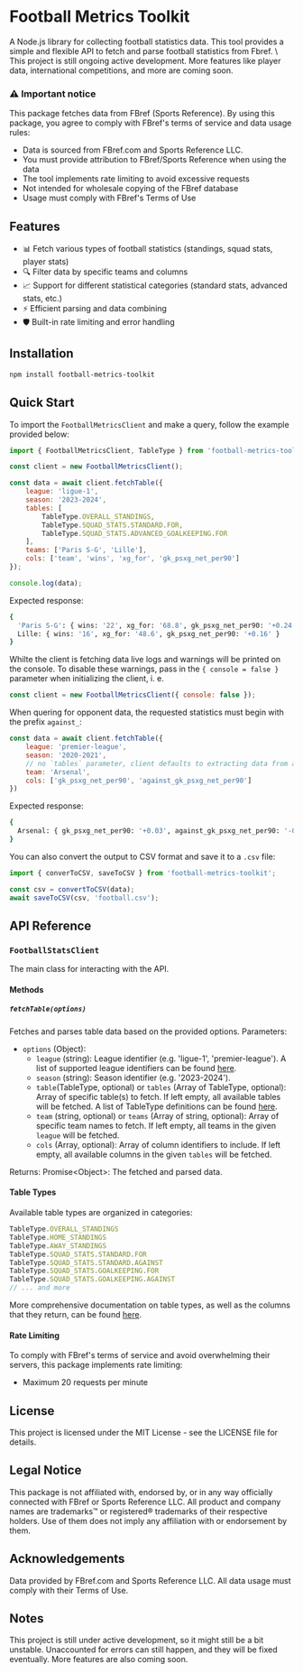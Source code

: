 # Football Metrics Toolkit
A Node.js library for collecting football statistics data. This tool provides a simple and flexible API to fetch and parse football statistics from Fbref.
\\
This project is still ongoing active development. More features like player data, international competitions, and more are coming soon.

### :warning: Important notice
This package fetches data from FBref (Sports Reference). By using this package, you agree to comply with FBref's terms of service and data usage rules:
- Data is sourced from FBref.com and Sports Reference LLC.
- You must provide attribution to FBref/Sports Reference when using the data
- The tool implements rate limiting to avoid excessive requests
- Not intended for wholesale copying of the FBref database
- Usage must comply with FBref's Terms of Use

## Features
- 📊 Fetch various types of football statistics (standings, squad stats, player stats)
- 🔍 Filter data by specific teams and columns
- 📈 Support for different statistical categories (standard stats, advanced stats, etc.)
- ⚡ Efficient parsing and data combining
- 🛡️ Built-in rate limiting and error handling

## Installation
```bash
npm install football-metrics-toolkit
```

## Quick Start
To import the `FootballMetricsClient` and make a query, follow the example provided below:
```javascript
import { FootballMetricsClient, TableType } from 'football-metrics-toolkit';

const client = new FootballMetricsClient();

const data = await client.fetchTable({
    league: 'ligue-1',
    season: '2023-2024',
    tables: [
        TableType.OVERALL_STANDINGS,
        TableType.SQUAD_STATS.STANDARD.FOR,
        TableType.SQUAD_STATS.ADVANCED_GOALKEEPING.FOR
    ],
    teams: ['Paris S-G', 'Lille'],
    cols: ['team', 'wins', 'xg_for', 'gk_psxg_net_per90']
});

console.log(data);
```
Expected response:
```bash
{
  'Paris S-G': { wins: '22', xg_for: '68.8', gk_psxg_net_per90: '+0.24' },
  Lille: { wins: '16', xg_for: '48.6', gk_psxg_net_per90: '+0.16' }
}
```
Whilte the client is fetching data live logs and warnings will be printed on the console. To disable these warnings, pass in the `{ console = false }` parameter when initializing the client, i. e.
```javascript
const client = new FootballMetricsClient({ console: false });
```
When quering for opponent data, the requested statistics must begin with the prefix `against_`:
```javascript
const data = await client.fetchTable({
    league: 'premier-league',
    season: '2020-2021',
    // no `tables` parameter, client defaults to extracting data from all possible tables
    team: 'Arsenal',
    cols: ['gk_psxg_net_per90', 'against_gk_psxg_net_per90']
})
```
Expected response:
``` bash
{
  Arsenal: { gk_psxg_net_per90: '+0.03', against_gk_psxg_net_per90: '-0.14' }
}
```
You can also convert the output to CSV format and save it to a `.csv` file:
```javascript
import { converToCSV, saveToCSV } from 'football-metrics-toolkit';

const csv = convertToCSV(data);
await saveToCSV(csv, 'football.csv');
```

## API Reference
### `FootballStatsClient`
The main class for interacting with the API.
#### Methods
##### `fetchTable(options)`
Fetches and parses table data based on the provided options.
Parameters:
- `options` (Object):
    - `league` (string): League identifier (e.g. 'ligue-1', 'premier-league'). A list of supported league identifiers can be found [here](leagues.md).
    - `season` (string): Season identifier (e.g. '2023-2024').
    - `table`(TableType, optional) or `tables` (Array of TableType, optional): Array of specific table(s) to fetch. If left empty, all available tables will be fetched. A list of TableType definitions can be found [here](tabletypes.md).
    - `team` (string, optional) or `teams` (Array of string, optional): Array of specific team names to fetch. If left empty, all teams in the given `league` will be fetched.
    - `cols` (Array, optional): Array of column identifiers to include. If left empty, all available columns in the given `tables` will be fetched.

Returns: Promise\<Object\>: The fetched and parsed data.

#### Table Types
Available table types are organized in categories:
```javascript
TableType.OVERALL_STANDINGS
TableType.HOME_STANDINGS
TableType.AWAY_STANDINGS
TableType.SQUAD_STATS.STANDARD.FOR
TableType.SQUAD_STATS.STANDARD.AGAINST
TableType.SQUAD_STATS.GOALKEEPING.FOR
TableType.SQUAD_STATS.GOALKEEPING.AGAINST
// ... and more
```
More comprehensive documentation on table types, as well as the columns that they return, can be found [here](tabletypes.md).

#### Rate Limiting
To comply with FBref's terms of service and avoid overwhelming their servers, this package implements rate limiting:

- Maximum 20 requests per minute



## License
This project is licensed under the MIT License - see the LICENSE file for details.

## Legal Notice
This package is not affiliated with, endorsed by, or in any way officially connected with FBref or Sports Reference LLC. All product and company names are trademarks™ or registered® trademarks of their respective holders. Use of them does not imply any affiliation with or endorsement by them.

## Acknowledgements
Data provided by FBref.com and Sports Reference LLC. All data usage must comply with their Terms of Use.

## Notes
This project is still under active development, so it might still be a bit unstable. Unaccounted for errors can still happen, and they will be fixed eventually. More features are also coming soon.
